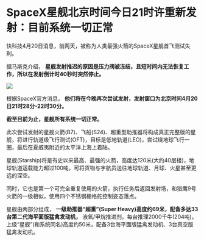 # SpaceX星舰北京时间今日21时许重新发射：目前系统一切正常

快科技4月20日消息，前两天，被称为人类最强火箭的SpaceX星舰首飞测试失利。

据马斯克介绍， **星舰发射推迟的原因是压力阀被冻结，且短时间内无法恢复工作，所以在发射倒计时40秒时突然停止。**

![](https://inews.gtimg.com/om_bt/OvdO7QJhKwehiFyjDe_zlHz2Ouwsn5G1pBUHu8LbM410QAA/1000)

根据SpaceX官方消息， **他们将在今晚再次尝试发射，发射窗口为北京时间4月20日21时28分-22时30分。**

**截至目前为止，星舰所有系统一切正常。**

此次尝试发射的星舰火箭(B7)、飞船(S24)、超重型助推器将构成真正完整版的星舰，将进行轨道级飞行测试(OFT)，目标是低地轨道(LEO)，尝试绕地球飞行一圈，最后在夏威夷附近的太平洋上海上着陆。

星舰(Starship)将是有史以来最高、最强的火箭，高度达120米(大约40层楼)，地球轨道运载能力超过100吨，可将货物与宇航员送往地球轨道、月球、火星甚至更远的深空。

同时，它也是第一个可完全重复使用的火箭，执行任务后返回发射场，和猎鹰9号火箭的一级相似，使用四个不锈钢栅格舵控制姿态落点。

星舰由两部分组成， **一级助推器“超重”(Super Heavy)高度约69米，配备多达33台第二代海平面版猛禽发动机，**
液氧/甲烷推进剂，每台推理2000千牛(204吨)。上级“星舰”(和系统同名)高度约50米，配备3台海平面版猛禽发动机、3台真空版猛禽发动机。

